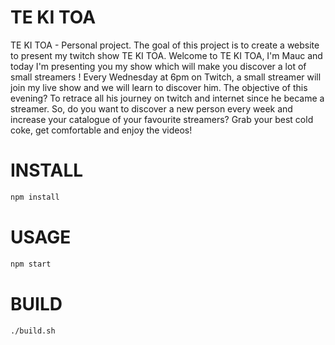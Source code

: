 # TE KI TOA

TE KI TOA - Personal project. The goal of this project is to create a website to present my twitch show TE KI TOA.
Welcome to TE KI TOA, I'm Mauc and today I'm presenting you my show which will make you discover a lot of small streamers !
Every Wednesday at 6pm on Twitch, a small streamer will join my live show and we will learn to discover him.
The objective of this evening? To retrace all his journey on twitch and internet since he became a streamer.
So, do you want to discover a new person every week and increase your catalogue of your favourite streamers?
Grab your best cold coke, get comfortable and enjoy the videos!

# INSTALL

```bash
npm install
```

# USAGE

```bash
npm start
```

# BUILD

```bash
./build.sh
```
